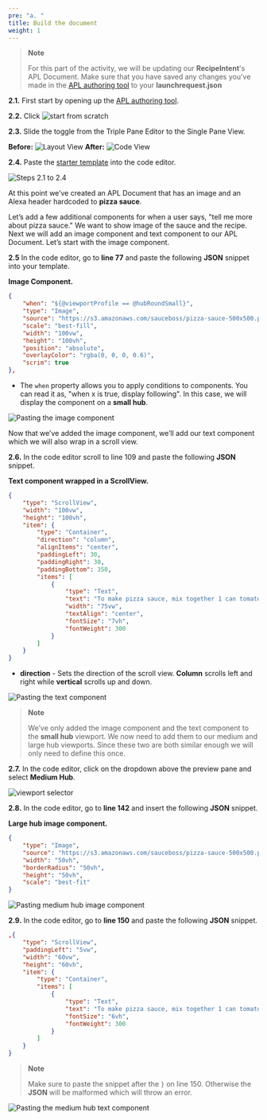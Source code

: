 ```yaml
---
pre: "a. "
title: Build the document
weight: 1
---
```


> **Note**
> 
> For this part of the activity, we will be updating our
> **RecipeIntent**'s APL Document.
> Make sure that you have saved any changes you've made in the [APL authoring
tool](https://developer.amazon.com/alexa/console/ask/displays/) to your **launchrequest.json** 

**2.1.** First start by opening up the [APL authoring
tool](https://developer.amazon.com/alexa/console/ask/displays/).

**2.2.** Click ![start from
scratch](/images/ui/button-start-from-scratch.png)

**2.3.** Slide the toggle from the Triple Pane Editor to the Single Pane
View.

**Before:** ![Layout View](/images/ui/toggle-layout-view.png) **After:**
![Code View](/images/ui/toggle-code-view.png)

**2.4.** Paste the [starter template](https://github.com/akersh-s/sample-skill-nodejs-sauce-boss/blob/master/workshop/a2/activity2-recipeintent-before.json)
into the code editor.

![Steps 2.1 to 2.4](/images/a2-e02_01-05.gif)

At this point we’ve created an APL Document that has an image and an
Alexa header hardcoded to **pizza sauce**.

Let’s add a few additional components for when a user says, "tell me
more about pizza sauce." We want to show image of the sauce and the
recipe. Next we will add an image component and text component to our
APL Document. Let’s start with the image component.

**2.5** In the code editor, go to **line 77** and paste the following
**JSON** snippet into your template.

**Image Component.**

``` JSON
{
    "when": "${@viewportProfile == @hubRoundSmall}", 
    "type": "Image",
    "source": "https://s3.amazonaws.com/sauceboss/pizza-sauce-500x500.png",
    "scale": "best-fill",
    "width": "100vw",
    "height": "100vh",
    "position": "absolute",
    "overlayColor": "rgba(0, 0, 0, 0.6)",
    "scrim": true
},
```

  - The `when` property allows you to apply conditions to components.
    You can read it as, "when x is true, display following". In this
    case, we will display the component on a **small hub**.

![Pasting the image component](/images/a2-e02_05-add-image-component.gif)

Now that we’ve added the image component, we’ll add our text component
which we will also wrap in a scroll view.

**2.6.** In the code editor scroll to line 109 and paste the following
**JSON** snippet.

**Text component wrapped in a ScrollView.**

``` JSON
{
    "type": "ScrollView",
    "width": "100vw",
    "height": "100vh",
    "item": {
        "type": "Container",
        "direction": "column", 
        "alignItems": "center",
        "paddingLeft": 30,
        "paddingRight": 30,
        "paddingBottom": 350,
        "items": [
            {
                "type": "Text",
                "text": "To make pizza sauce, mix together 1 can tomato sauce and 1 can tomato paste in a medium bowl until smooth. Stir in 1 tablespoon oregano, 1 1/2 teaspoons dried minced garlic, and 1 teaspoon paprika.",
                "width": "75vw",
                "textAlign": "center",
                "fontSize": "7vh",
                "fontWeight": 300
            }
        ]
    }
}
```

  - **direction** - Sets the direction of the scroll view. **Column**
    scrolls left and right while **vertical** scrolls up and down.

![Pasting the text component](/images/a2-e02_06-add-text-component.gif)

> **Note**
> 
> We’ve only added the image component and the text component to the
> **small hub** viewport. We now need to add them to our medium and
> large hub viewports. Since these two are both similar enough we will
> only need to define this once.

**2.7.** In the code editor, click on the dropdown above the preview
pane and select **Medium Hub**.

![viewport selector](/images/ui/dropdown-viewport-selector.png)

**2.8.** In the code editor, go to **line 142** and insert the following
**JSON** snippet.

**Large hub image component.**

``` JSON
{
    "type": "Image",
    "source": "https://s3.amazonaws.com/sauceboss/pizza-sauce-500x500.png",
    "width": "50vh",
    "borderRadius": "50vh",
    "height": "50vh",
    "scale": "best-fit"
}
```

![Pasting medium hub image
component](/images/a2-e02_08-add-image-component-large.gif)

**2.9.** In the code editor, go to **line 150** and paste the following
**JSON** snippet.

``` JSON
,{
    "type": "ScrollView",
    "paddingLeft": "5vw",
    "width": "60vw",
    "height": "60vh",
    "item": {
        "type": "Container",
        "items": [
            {
                "type": "Text",
                "text": "To make pizza sauce, mix together 1 can tomato sauce and 1 can tomato paste in a medium bowl until smooth. Stir in 1 tablespoon oregano, 1 1/2 teaspoons dried minced garlic, and 1 teaspoon paprika.",
                "fontSize": "6vh",
                "fontWeight": 300
            }
        ]
    }
}
```

> **Note**
> 
> Make sure to paste the snippet after the `}` on line 150. Otherwise
> the **JSON** will be malformed which will throw an error.

![Pasting the medium hub text
component](/images/a2-e02_09-add-text-component-large.gif)